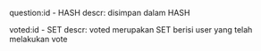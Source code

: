 question:id - HASH
    descr: disimpan dalam HASH


voted:id - SET
    descr: voted merupakan SET berisi user yang telah melakukan vote


